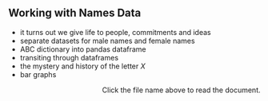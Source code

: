 ## Working with Names Data
- it turns out we give life to people, commitments and ideas
- separate datasets for male names and female names
- ABC dictionary into pandas dataframe
- transiting through dataframes
- the mystery and history of the letter $X$
- bar graphs

<p align = "right"> Click the file name above to read the document. </p>
